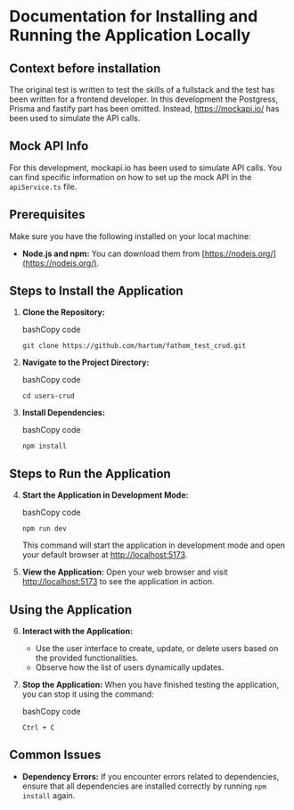 # Documentation for Installing and Running the Application Locally

## Context before installation

The original test is written to test the skills of a fullstack and the test has been written for a frontend developer. In this development the Postgress, Prisma and fastify part has been omitted. Instead, https://mockapi.io/ has been used to simulate the API calls.

## Mock API Info

For this development, mockapi.io has been used to simulate API calls. You can find specific information on how to set up the mock API in the `apiService.ts` file.

## Prerequisites

Make sure you have the following installed on your local machine:

- **Node.js and npm:** You can download them from [https://nodejs.org/](https://nodejs.org/).

## Steps to Install the Application

1.  **Clone the Repository:**

    bashCopy code

    `git clone https://github.com/hartum/fathom_test_crud.git`

2.  **Navigate to the Project Directory:**

    bashCopy code

    `cd users-crud`

3.  **Install Dependencies:**

    bashCopy code

    `npm install`

## Steps to Run the Application

4.  **Start the Application in Development Mode:**

    bashCopy code

    `npm run dev`

    This command will start the application in development mode and open your default browser at [http://localhost:5173](http://localhost:5173/).

5.  **View the Application:** Open your web browser and visit [http://localhost:5173](http://localhost:5173/) to see the application in action.

## Using the Application

6.  **Interact with the Application:**

    - Use the user interface to create, update, or delete users based on the provided functionalities.
    - Observe how the list of users dynamically updates.

7.  **Stop the Application:** When you have finished testing the application, you can stop it using the command:

    bashCopy code

    `Ctrl + C`

## Common Issues

- **Dependency Errors:** If you encounter errors related to dependencies, ensure that all dependencies are installed correctly by running `npm install` again.
